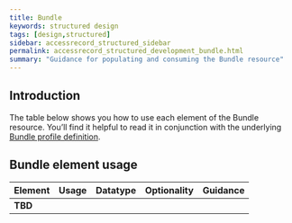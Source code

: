 ```yaml
---
title: Bundle
keywords: structured design
tags: [design,structured]
sidebar: accessrecord_structured_sidebar
permalink: accessrecord_structured_development_bundle.html
summary: "Guidance for populating and consuming the Bundle resource"
---
```


## Introduction ##

The table below shows you how to use each element of the Bundle resource. You’ll find it helpful to read it in conjunction with the underlying [Bundle profile definition](https://fhir.nhs.uk/STU3/StructureDefinition/GPConnect-GetStructuredRecord-Bundle-1).

## Bundle element usage

| Element  | Usage | Datatype | Optionality | Guidance 
|----------|-------|----------|:-----------:|---------------------------------
| **TBD**  |       |          |             | 
